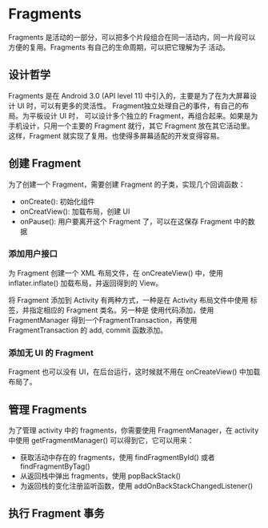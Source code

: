 # Fragments
Fragments 是活动的一部分，可以把多个片段组合在同一活动内，同一片段可以方便的复用。Fragments 有自己的生命周期，可以把它理解为子
活动。

## 设计哲学
Fragments 是在 Android 3.0 (API level 11) 中引入的，主要是为了在为大屏幕设计 UI 时，可以有更多的灵活性。 Fragment独立处理自己的事件，有自己的布局。为平板设计 UI 时，
可以设计多个独立的 Fragment，再组合起来。如果是为手机设计，只用一个主要的 Fragment 就行，其它
Fragment 放在其它活动里。这样，Fragment 就实现了复用。也使得多屏幕适配的开发变得容易。

## 创建 Fragment
为了创建一个 Fragment，需要创建 Fragment 的子类，实现几个回调函数：

* onCreate(): 初始化组件
* onCreatView(): 加载布局，创建 UI
* onPause(): 用户要离开这个 Fragment 了，可以在这保存 Fragment 中的数据

### 添加用户接口
为 Fragment 创建一个 XML 布局文件，在 onCreateView() 中，使用 inflater.inflate() 加载布局，并返回得到的 View。

将 Fragment 添加到 Activity 有两种方式，一种是在 Activity 布局文件中使用 <fragment> 标签，并指定相应的 Fragment 类名。另一种是
使用代码添加，使用 FragmentManager 得到一个FragmentTransaction，再使用 FragmentTransaction 的 add, commit 函数添加。

### 添加无 UI 的 Fragment
Fragment 也可以没有 UI，在后台运行，这时候就不用在 onCreateView() 中加载布局了。

## 管理 Fragments
为了管理 activity 中的 fragments，你需要使用 FragmentManager，在 activity 中使用 getFragmentManager() 可以得到它，它可以用来：
* 获取活动中存在的 fragments，使用 findFragmentById() 或者 findFragmentByTag()
* 从返回栈中弹出 fragments，使用 popBackStack()
* 为返回栈的变化注册监听函数，使用 addOnBackStackChangedListener()

## 执行 Fragment 事务
